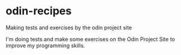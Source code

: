 # odin-recipes
Making tests and exercises by the odin project site

I'm doing tests and make some exercises on the Odin Project Site to improve my programming skills.
